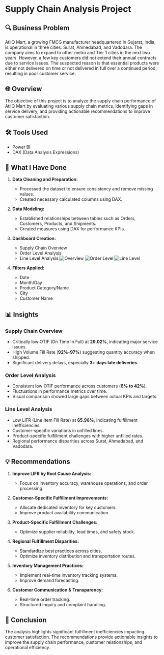 # Supply Chain Analysis Project

## 🔍 Business Problem
AtliQ Mart, a growing FMCG manufacturer headquartered in Gujarat, India, is operational in three cities: Surat, Ahmedabad, and Vadodara. The company aims to expand to other metro and Tier 1 cities in the next two years. However, a few key customers did not extend their annual contracts due to service issues. The suspected reason is that essential products were either not delivered on time or not delivered in full over a continued period, resulting in poor customer service.

## 🌐 Overview
The objective of this project is to analyze the supply chain performance of AtliQ Mart by evaluating various supply chain metrics, identifying gaps in service delivery, and providing actionable recommendations to improve customer satisfaction.

## 🛠️ Tools Used
- Power BI
- DAX (Data Analysis Expressions)

## 📌 What I Have Done
1. **Data Cleaning and Preparation:**
   - Processed the dataset to ensure consistency and remove missing values.
   - Created necessary calculated columns using DAX.

2. **Data Modeling:**
   - Established relationships between tables such as Orders, Customers, Products, and Shipments.
   - Created measures using DAX for performance KPIs.

3. **Dashboard Creation:**
   - Supply Chain Overview
   - Order Level Analysis
   - Line Level Analysis
  ![Overview](https://github.com/user-attachments/assets/0db0a1e1-ec0b-4247-9497-65f2cd0304b1)
  ![Order Level](https://github.com/user-attachments/assets/ea56069a-624c-4404-b451-b61f537eaba5)
  ![Line Level](https://github.com/user-attachments/assets/80ab2dfe-d6a1-4c3c-b6fb-9ee60ed40561)

     

4. **Filters Applied:**
   - Date
   - Month/Day
   - Product Category/Name
   - City
   - Customer Name

## 📊 Insights
### Supply Chain Overview
- Critically low OTIF (On Time In Full) at **29.02%**, indicating major service issues.
- High Volume Fill Rate (**92%-97%**) suggesting quantity accuracy when shipped.
- Significant delivery delays, especially **3+ days late deliveries**.

### Order Level Analysis
- Consistent low OTIF performance across customers (**6% to 42%**).
- Fluctuations in performance metrics over time.
- Visual comparison showed large gaps between actual KPIs and targets.

### Line Level Analysis
- Low LIFR (Line Item Fill Rate) at **65.96%**, indicating fulfillment inefficiencies.
- Customer-specific variations in unfilled lines.
- Product-specific fulfillment challenges with higher unfilled rates.
- Regional performance disparities across Surat, Ahmedabad, and Vadodara.

## 💡 Recommendations
1. **Improve LIFR by Root Cause Analysis:**
   - Focus on inventory accuracy, warehouse operations, and order processing.

2. **Customer-Specific Fulfillment Improvements:**
   - Allocate dedicated inventory for key customers.
   - Improve product availability communication.

3. **Product-Specific Fulfillment Challenges:**
   - Optimize supplier reliability, lead times, and safety stock.

4. **Regional Fulfillment Disparities:**
   - Standardize best practices across cities.
   - Optimize inventory distribution and transportation routes.

5. **Inventory Management Practices:**
   - Implement real-time inventory tracking systems.
   - Improve demand forecasting.

6. **Customer Communication & Transparency:**
   - Real-time order tracking.
   - Structured inquiry and complaint handling.


## 🎯 Conclusion
The analysis highlights significant fulfillment inefficiencies impacting customer satisfaction. The recommendations provide actionable insights to improve the supply chain performance, customer relationships, and operational efficiency.



